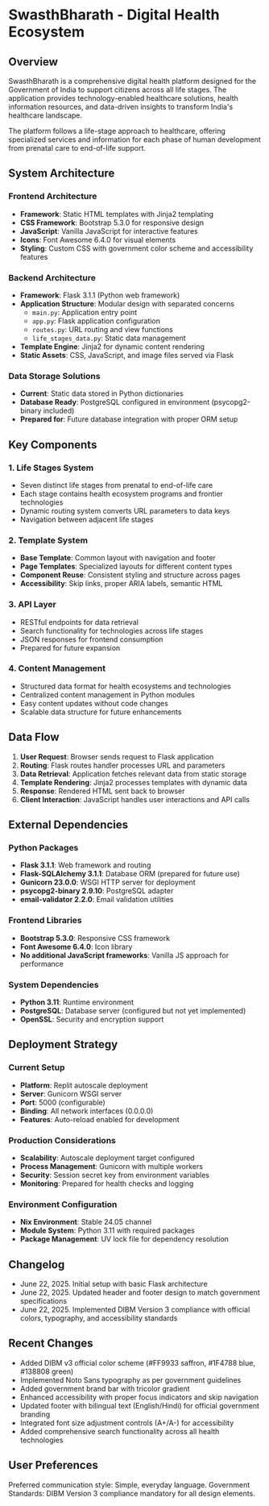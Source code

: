 # SwasthBharath - Digital Health Ecosystem

## Overview

SwasthBharath is a comprehensive digital health platform designed for the Government of India to support citizens across all life stages. The application provides technology-enabled healthcare solutions, health information resources, and data-driven insights to transform India's healthcare landscape.

The platform follows a life-stage approach to healthcare, offering specialized services and information for each phase of human development from prenatal care to end-of-life support.

## System Architecture

### Frontend Architecture
- **Framework**: Static HTML templates with Jinja2 templating
- **CSS Framework**: Bootstrap 5.3.0 for responsive design
- **JavaScript**: Vanilla JavaScript for interactive features
- **Icons**: Font Awesome 6.4.0 for visual elements
- **Styling**: Custom CSS with government color scheme and accessibility features

### Backend Architecture
- **Framework**: Flask 3.1.1 (Python web framework)
- **Application Structure**: Modular design with separated concerns
  - `main.py`: Application entry point
  - `app.py`: Flask application configuration
  - `routes.py`: URL routing and view functions
  - `life_stages_data.py`: Static data management
- **Template Engine**: Jinja2 for dynamic content rendering
- **Static Assets**: CSS, JavaScript, and image files served via Flask

### Data Storage Solutions
- **Current**: Static data stored in Python dictionaries
- **Database Ready**: PostgreSQL configured in environment (psycopg2-binary included)
- **Prepared for**: Future database integration with proper ORM setup

## Key Components

### 1. Life Stages System
- Seven distinct life stages from prenatal to end-of-life care
- Each stage contains health ecosystem programs and frontier technologies
- Dynamic routing system converts URL parameters to data keys
- Navigation between adjacent life stages

### 2. Template System
- **Base Template**: Common layout with navigation and footer
- **Page Templates**: Specialized layouts for different content types
- **Component Reuse**: Consistent styling and structure across pages
- **Accessibility**: Skip links, proper ARIA labels, semantic HTML

### 3. API Layer
- RESTful endpoints for data retrieval
- Search functionality for technologies across life stages
- JSON responses for frontend consumption
- Prepared for future expansion

### 4. Content Management
- Structured data format for health ecosystems and technologies
- Centralized content management in Python modules
- Easy content updates without code changes
- Scalable data structure for future enhancements

## Data Flow

1. **User Request**: Browser sends request to Flask application
2. **Routing**: Flask routes handler processes URL and parameters
3. **Data Retrieval**: Application fetches relevant data from static storage
4. **Template Rendering**: Jinja2 processes templates with dynamic data
5. **Response**: Rendered HTML sent back to browser
6. **Client Interaction**: JavaScript handles user interactions and API calls

## External Dependencies

### Python Packages
- **Flask 3.1.1**: Web framework and routing
- **Flask-SQLAlchemy 3.1.1**: Database ORM (prepared for future use)
- **Gunicorn 23.0.0**: WSGI HTTP server for deployment
- **psycopg2-binary 2.9.10**: PostgreSQL adapter
- **email-validator 2.2.0**: Email validation utilities

### Frontend Libraries
- **Bootstrap 5.3.0**: Responsive CSS framework
- **Font Awesome 6.4.0**: Icon library
- **No additional JavaScript frameworks**: Vanilla JS approach for performance

### System Dependencies
- **Python 3.11**: Runtime environment
- **PostgreSQL**: Database server (configured but not yet implemented)
- **OpenSSL**: Security and encryption support

## Deployment Strategy

### Current Setup
- **Platform**: Replit autoscale deployment
- **Server**: Gunicorn WSGI server
- **Port**: 5000 (configurable)
- **Binding**: All network interfaces (0.0.0.0)
- **Features**: Auto-reload enabled for development

### Production Considerations
- **Scalability**: Autoscale deployment target configured
- **Process Management**: Gunicorn with multiple workers
- **Security**: Session secret key from environment variables
- **Monitoring**: Prepared for health checks and logging

### Environment Configuration
- **Nix Environment**: Stable 24.05 channel
- **Module System**: Python 3.11 with required packages
- **Package Management**: UV lock file for dependency resolution

## Changelog
- June 22, 2025. Initial setup with basic Flask architecture
- June 22, 2025. Updated header and footer design to match government specifications
- June 22, 2025. Implemented DIBM Version 3 compliance with official colors, typography, and accessibility standards

## Recent Changes
- Added DIBM v3 official color scheme (#FF9933 saffron, #1F4788 blue, #138808 green)
- Implemented Noto Sans typography as per government guidelines
- Added government brand bar with tricolor gradient
- Enhanced accessibility with proper focus indicators and skip navigation
- Updated footer with bilingual text (English/Hindi) for official government branding
- Integrated font size adjustment controls (A+/A-) for accessibility
- Added comprehensive search functionality across all health technologies

## User Preferences

Preferred communication style: Simple, everyday language.
Government Standards: DIBM Version 3 compliance mandatory for all design elements.